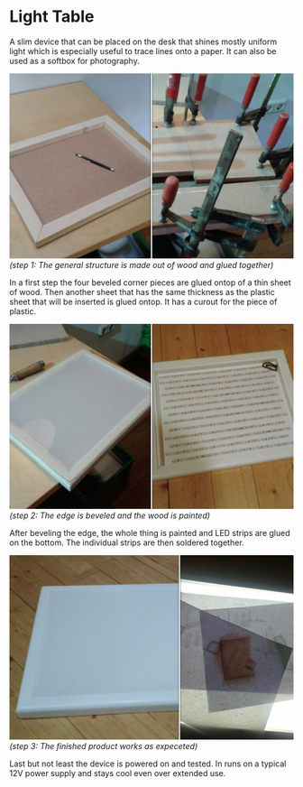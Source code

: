 # Light Table

A slim device that can be placed on the desk that shines mostly uniform light which is especially useful to trace lines onto a paper. It can also be used as a softbox for photography.

![step 1](webcontent/assets/light_table/step_1.png)
_(step 1: The general structure is made out of wood and glued together)_

In a first step the four beveled corner pieces are glued ontop of a thin sheet of wood. Then another sheet that has the same thickness as the plastic sheet that will be inserted is glued ontop. It has a curout for the piece of plastic.

![step 2](webcontent/assets/light_table/step_2.png)
_(step 2: The edge is beveled and the wood is painted)_

After beveling the edge, the whole thing is painted and LED strips are glued on the bottom. The individual strips are then soldered together.

![step 3](webcontent/assets/light_table/step_3.png)
_(step 3: The finished product works as expeceted)_

Last but not least the device is powered on and tested. In runs on a typical 12V power supply and stays cool even over extended use.
